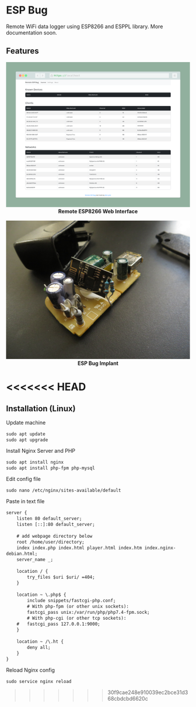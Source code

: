 # ESP Bug

Remote WiFi data logger using ESP8266 and ESPPL library.  More documentation soon.

## Features
<p align="center">
  <img alt="" src="/img/web.png">
  <br>
  <b>Remote ESP8266 Web Interface</b>
  <br>
  <br>
  <img alt="" src="/img/esp-bug.JPG">
  <br>
  <b>ESP Bug Implant</b>
  <br>

</p>

<<<<<<< HEAD
=======
## Installation (Linux)
Update machine  
```
sudo apt update
sudo apt upgrade  
```
Install Nginx Server and PHP
```
sudo apt install nginx
sudo apt install php-fpm php-mysql
```
Edit config file
```
sudo nano /etc/nginx/sites-available/default
```
Paste in text file 
```
server {
	listen 80 default_server;
	listen [::]:80 default_server;

	# add webpage directory below
	root /home/user/directory;
	index index.php index.html player.html index.htm index.nginx-debian.html;
	server_name _;

	location / {
		try_files $uri $uri/ =404;
	}
	
	location ~ \.php$ {
		include snippets/fastcgi-php.conf;
		# With php-fpm (or other unix sockets):
		fastcgi_pass unix:/var/run/php/php7.4-fpm.sock;
		# With php-cgi (or other tcp sockets):
	#	fastcgi_pass 127.0.0.1:9000;
	}
	
	location ~ /\.ht {
		deny all;
	}
}
```
Reload Nginx config
```
sudo service nginx reload
```


>>>>>>> 30f9cae248e910039ec2bce31d368cbdcbd6620c

